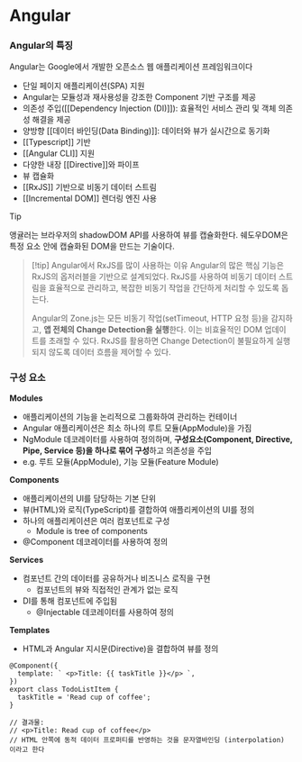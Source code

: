 # Angular
### **Angular의 특징**

Angular는 Google에서 개발한 오픈소스 웹 애플리케이션 프레임워크이다

- 단일 페이지 애플리케이션(SPA) 지원
- Angular는 모듈성과 재사용성을 강조한 Component 기반 구조를 제공
- 의존성 주입([[Dependency Injection (DI)]]): 효율적인 서비스 관리 및 객체 의존성 해결을 제공
- 양방향 [[데이터 바인딩(Data Binding)]]: 데이터와 뷰가 실시간으로 동기화
- [[Typescript]] 기반
- [[Angular CLI]] 지원
- 다양한 내장 [[Directive]]와 파이프
- 뷰 캡슐화
- [[RxJS]] 기반으로 비동기 데이터 스트림 
- [[Incremental DOM]] 렌더링 엔진 사용


>[!tip]
>앵귤러는 브라우저의 shadowDOM API를 사용하여 뷰를 캡슐화한다. 쉐도우DOM은 특정 요소 안에 캡슐화된 DOM을 만드는 기술이다.

>[!tip] Angular에서 RxJS를 많이 사용하는 이유
>Angular의 많은 핵심 기능은 RxJS의 옵저러블을 기반으로 설계되었다. RxJS를 사용하여 비동기 데이터 스트림을 효율적으로 관리하고, 복잡한 비동기 작업을 간단하게 처리할 수 있도록 돕는다.
>
>Angular의 Zone.js는 모든 비동기 작업(setTimeout, HTTP 요청 등)을 감지하고, **앱 전체의 Change Detection을 실행**한다. 이는 비효율적인 DOM 업데이트를 초래할 수 있다. RxJS를 활용하면 Change Detection이 불필요하게 실행되지 않도록 데이터 흐름을 제어할 수 있다.


### **구성 요소**

**Modules**

- 애플리케이션의 기능을 논리적으로 그룹화하여 관리하는 컨테이너
- Angular 애플리케이션은 최소 하나의 루트 모듈(AppModule)을 가짐
- NgModule 데코레이터를 사용하여 정의하며, **구성요소(Component, Directive, Pipe, Service 등)을 하나로 묶어 구성**하고 의존성을 주입
- e.g. 루트 모듈(AppModule), 기능 모듈(Feature Module)

**Components**

- 애플리케이션의 UI를 담당하는 기본 단위
- 뷰(HTML)와 로직(TypeScript)를 결합하여 애플리케이션의 UI를 정의
- 하나의 애플리케이션은 여러 컴포넌트로 구성
    - Module is tree of components
- @Component 데코레이터를 사용하여 정의

**Services**

- 컴포넌트 간의 데이터를 공유하거나 비즈니스 로직을 구현
    - 컴포넌트의 뷰와 직접적인 관계가 없는 로직
- DI를 통해 컴포넌트에 주입됨
    - @Injectable 데코레이터를 사용하여 정의

**Templates**

- HTML과 Angular 지시문(Directive)을 결합하여 뷰를 정의

```tsx
@Component({
  template: ` <p>Title: {{ taskTitle }}</p> `,
})
export class TodoListItem {
  taskTitle = 'Read cup of coffee';
}

// 결과물:
// <p>Title: Read cup of coffee</p>
// HTML 안쪽에 동적 데이터 프로퍼티를 반영하는 것을 문자열바인딩 (interpolation) 이라고 한다
```



